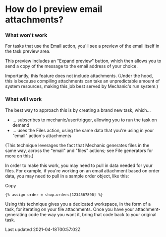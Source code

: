 # How do I preview email attachments?

### What won't work

For tasks that use the Email action, you'll see a preview of the email itself in the task preview area.

This preview includes an "Expand preview" button, which then allows you to send a copy of the message to the email address of your choice.

Importantly, this feature does not include attachments. (Under the hood, this is because compiling attachments can take an unpredictable amount of system resources, making this job best served by Mechanic's run system.)

### What will work

The best way to approach this is by creating a brand new task, which...

- ... subscribes to mechanic/user/trigger, allowing you to run the task on demand
- ... uses the Files action, using the same data that you're using in your "email" action's attachments

(This technique leverages the fact that Mechanic generates files in the same way, across the "email" and "files" actions; see File generators for more on this.)

In order to make this work, you may need to pull in data needed for your files. For example, if you're working on an email attachment based on order data, you may need to pull in a sample order object, like this:

Copy

    {% assign order = shop.orders[1234567890] %}

Using this technique gives you a dedicated workspace, in the form of a task, for iterating on your file attachments. Once you have your attachment-generating code the way you want it, bring that code back to your original task.

Last updated 2021-04-18T00:57:02Z